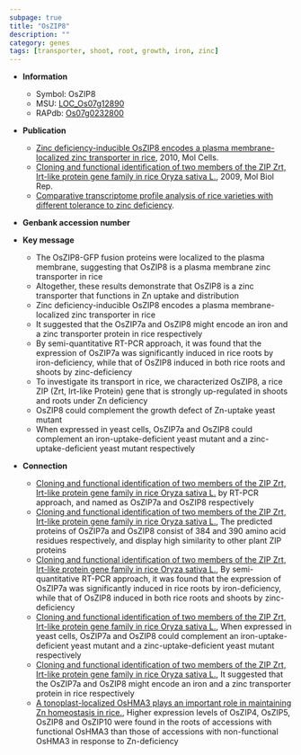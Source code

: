 ```yaml
---
subpage: true
title: "OsZIP8"
description: ""
category: genes
tags: [transporter, shoot, root, growth, iron, zinc]
---
```


* **Information**  
    + Symbol: OsZIP8  
    + MSU: [LOC_Os07g12890](http://rice.plantbiology.msu.edu/cgi-bin/ORF_infopage.cgi?orf=LOC_Os07g12890)  
    + RAPdb: [Os07g0232800](http://rapdb.dna.affrc.go.jp/viewer/gbrowse_details/irgsp1?name=Os07g0232800)  

* **Publication**  
    + [Zinc deficiency-inducible OsZIP8 encodes a plasma membrane-localized zinc transporter in rice](http://www.ncbi.nlm.nih.gov/pubmed?term=Zinc+deficiency-inducible+OsZIP8+encodes+a+plasma+membrane-localized+zinc+transporter+in+rice%5BTitle%5D), 2010, Mol Cells.
    + [Cloning and functional identification of two members of the ZIP Zrt, Irt-like protein gene family in rice Oryza sativa L.](http://www.ncbi.nlm.nih.gov/pubmed?term=Cloning+and+functional+identification+of+two+members+of+the+ZIP+Zrt,+Irt-like+protein+gene+family+in+rice+Oryza+sativa+L.%5BTitle%5D), 2009, Mol Biol Rep.
    + [Comparative transcriptome profile analysis of rice varieties with different tolerance to zinc deficiency](Stuttg).

* **Genbank accession number**  

* **Key message**  
    + The OsZIP8-GFP fusion proteins were localized to the plasma membrane, suggesting that OsZIP8 is a plasma membrane zinc transporter in rice
    + Altogether, these results demonstrate that OsZIP8 is a zinc transporter that functions in Zn uptake and distribution
    + Zinc deficiency-inducible OsZIP8 encodes a plasma membrane-localized zinc transporter in rice
    + It suggested that the OsZIP7a and OsZIP8 might encode an iron and a zinc transporter protein in rice respectively
    + By semi-quantitative RT-PCR approach, it was found that the expression of OsZIP7a was significantly induced in rice roots by iron-deficiency, while that of OsZIP8 induced in both rice roots and shoots by zinc-deficiency
    + To investigate its transport in rice, we characterized OsZIP8, a rice ZIP (Zrt, Irt-like Protein) gene that is strongly up-regulated in shoots and roots under Zn deficiency
    + OsZIP8 could complement the growth defect of Zn-uptake yeast mutant
    + When expressed in yeast cells, OsZIP7a and OsZIP8 could complement an iron-uptake-deficient yeast mutant and a zinc-uptake-deficient yeast mutant respectively

* **Connection**  
    + [Cloning and functional identification of two members of the ZIP Zrt, Irt-like protein gene family in rice Oryza sativa L.](http://www.ncbi.nlm.nih.gov/pubmed?term=Cloning+and+functional+identification+of+two+members+of+the+ZIP+Zrt,+Irt-like+protein+gene+family+in+rice+Oryza+sativa+L.%5BTitle%5D) by RT-PCR approach, and named as OsZIP7a and OsZIP8 respectively
    + [Cloning and functional identification of two members of the ZIP Zrt, Irt-like protein gene family in rice Oryza sativa L.](http://www.ncbi.nlm.nih.gov/pubmed?term=Cloning+and+functional+identification+of+two+members+of+the+ZIP+Zrt,+Irt-like+protein+gene+family+in+rice+Oryza+sativa+L.%5BTitle%5D), The predicted proteins of OsZIP7a and OsZIP8 consist of 384 and 390 amino acid residues respectively, and display high similarity to other plant ZIP proteins
    + [Cloning and functional identification of two members of the ZIP Zrt, Irt-like protein gene family in rice Oryza sativa L.](http://www.ncbi.nlm.nih.gov/pubmed?term=Cloning+and+functional+identification+of+two+members+of+the+ZIP+Zrt,+Irt-like+protein+gene+family+in+rice+Oryza+sativa+L.%5BTitle%5D), By semi-quantitative RT-PCR approach, it was found that the expression of OsZIP7a was significantly induced in rice roots by iron-deficiency, while that of OsZIP8 induced in both rice roots and shoots by zinc-deficiency
    + [Cloning and functional identification of two members of the ZIP Zrt, Irt-like protein gene family in rice Oryza sativa L.](http://www.ncbi.nlm.nih.gov/pubmed?term=Cloning+and+functional+identification+of+two+members+of+the+ZIP+Zrt,+Irt-like+protein+gene+family+in+rice+Oryza+sativa+L.%5BTitle%5D), When expressed in yeast cells, OsZIP7a and OsZIP8 could complement an iron-uptake-deficient yeast mutant and a zinc-uptake-deficient yeast mutant respectively
    + [Cloning and functional identification of two members of the ZIP Zrt, Irt-like protein gene family in rice Oryza sativa L.](http://www.ncbi.nlm.nih.gov/pubmed?term=Cloning+and+functional+identification+of+two+members+of+the+ZIP+Zrt,+Irt-like+protein+gene+family+in+rice+Oryza+sativa+L.%5BTitle%5D), It suggested that the OsZIP7a and OsZIP8 might encode an iron and a zinc transporter protein in rice respectively
    + [A tonoplast-localized OsHMA3 plays an important role in maintaining Zn homeostasis in rice.](http://www.ncbi.nlm.nih.gov/pubmed?term=A+tonoplast-localized+OsHMA3+plays+an+important+role+in+maintaining+Zn+homeostasis+in+rice.%5BTitle%5D),  Higher expression levels of OsZIP4, OsZIP5, OsZIP8 and OsZIP10 were found in the roots of accessions with functional OsHMA3 than those of accessions with non-functional OsHMA3 in response to Zn-deficiency



